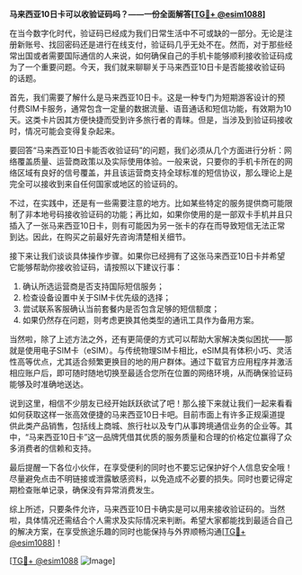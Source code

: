 **马来西亚10日卡可以收验证码吗？——一份全面解答[[TG💪+ @esim1088](https://t.me/s/esim1088)]**

在当今数字化时代，验证码已经成为我们日常生活中不可或缺的一部分。无论是注册新账号、找回密码还是进行在线支付，验证码几乎无处不在。然而，对于那些经常出国或者需要国际通信的人来说，如何确保自己的手机卡能够顺利接收验证码成为了一个重要问题。今天，我们就来聊聊关于马来西亚10日卡是否能接收验证码的话题。

首先，我们需要了解什么是马来西亚10日卡。这是一种专门为短期游客设计的预付费SIM卡服务，通常包含一定量的数据流量、语音通话和短信功能，有效期为10天。这类卡片因其方便快捷而受到许多旅行者的青睐。但是，当涉及到验证码接收时，情况可能会变得复杂起来。

要回答“马来西亚10日卡能否收验证码”的问题，我们必须从几个方面进行分析：网络覆盖质量、运营商政策以及实际使用体验。一般来说，只要你的手机卡所在的网络区域有良好的信号覆盖，并且该运营商支持全球标准的短信协议，那么理论上是完全可以接收到来自任何国家或地区的验证码的。

不过，在实践中，还是有一些需要注意的地方。比如某些特定的服务提供商可能限制了非本地号码接收验证码的功能；再比如，如果你使用的是一部双卡手机并且只插入了一张马来西亚10日卡，则有可能因为另一张卡的存在而导致短信无法正常到达。因此，在购买之前最好先咨询清楚相关细节。

接下来让我们谈谈具体操作步骤。如果你已经拥有了这张马来西亚10日卡并希望它能够帮助你接收验证码，请按照以下建议行事：

1. 确认所选运营商是否支持国际短信服务；
2. 检查设备设置中关于SIM卡优先级的选择；
3. 尝试联系客服确认当前套餐内是否包含足够的短信额度；
4. 如果仍然存在问题，则考虑更换其他类型的通讯工具作为备用方案。

当然啦，除了上述方法之外，还有更简便的方式可以帮助大家解决类似困扰——那就是使用电子SIM卡（eSIM）。与传统物理SIM卡相比，eSIM具有体积小巧、灵活性高等优点，尤其适合频繁更换目的地的用户群体。通过下载官方应用程序并激活相应账户后，即可随时随地切换至最适合您所在位置的网络环境，从而确保验证码能够及时准确地送达。

说到这里，相信不少朋友已经开始跃跃欲试了吧！那么接下来就让我们一起来看看如何获取这样一张高效便捷的马来西亚10日卡吧。目前市面上有许多正规渠道提供此类产品销售，包括线上商城、旅行社以及专门从事跨境通信业务的企业等。其中，“马来西亚10日卡”这一品牌凭借其优质的服务质量和合理的价格定位赢得了众多消费者的信赖和支持。

最后提醒一下各位小伙伴，在享受便利的同时也不要忘记保护好个人信息安全哦！尽量避免点击不明链接或泄露敏感资料，以免造成不必要的损失。同时也要记得定期检查账单记录，确保没有异常消费发生。

综上所述，只要条件允许，马来西亚10日卡确实是可以用来接收验证码的。当然啦，具体情况还需结合个人需求及实际情况来判断。希望大家都能找到最适合自己的解决方案，在享受旅途乐趣的同时也能保持与外界顺畅沟通[[TG💪+ @esim1088](https://t.me/s/esim1088)]！

[[TG💪+ @esim1088](https://t.me/s/esim1088) ![Image](https://i.postimg.cc/4NQfJmqS/Snipaste-2025-05-13-00-14-12.png)]